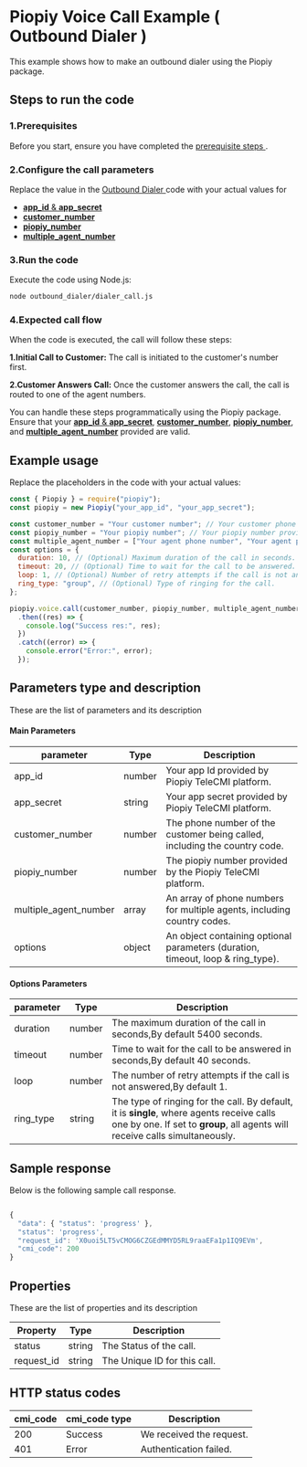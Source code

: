 # Piopiy Voice Call Example ( Outbound Dialer )

This example shows how to make an outbound dialer using the Piopiy package.

## Steps to run the code

### 1.Prerequisites

Before you start, ensure you have completed the [ prerequisite steps ](/README.md).

### 2.Configure the call parameters

Replace the value in the [ Outbound Dialer ](/outbound_dialer/dialer_call.js) code with your actual values for

- [**app_id** & **app_secret**](https://github.com/telecmi/piopiy_node_example/blob/development/outbound_dialer/dialer_call.js#L2)
- [**customer_number**](https://github.com/telecmi/piopiy_node_example/blob/development/outbound_dialer/dialer_call.js#L4)
- [**piopiy_number**](https://github.com/telecmi/piopiy_node_example/blob/development/outbound_dialer/dialer_call.js#L5)
- [**multiple_agent_number**](https://github.com/telecmi/piopiy_node_example/blob/development/outbound_dialer/dialer_call.js#L6)

### 3.Run the code

Execute the code using Node.js:

```sh
node outbound_dialer/dialer_call.js
```

### 4.Expected call flow

When the code is executed, the call will follow these steps:

**1.Initial Call to Customer:** The call is initiated to the customer's number first.

**2.Customer Answers Call:** Once the customer answers the call, the call is routed to one of the agent numbers.

You can handle these steps programmatically using the Piopiy package. Ensure that your [**app_id** & **app_secret**](https://github.com/telecmi/piopiy_node_example/blob/development/outbound_dialer/dialer_call.js#L2), [**customer_number**](https://github.com/telecmi/piopiy_node_example/blob/development/outbound_dialer/dialer_call.js#L4), [**piopiy_number**](https://github.com/telecmi/piopiy_node_example/blob/development/outbound_dialer/dialer_call.js#L5), and [**multiple_agent_number**](https://github.com/telecmi/piopiy_node_example/blob/development/outbound_dialer/dialer_call.js#L6) provided are valid.

## Example usage

Replace the placeholders in the code with your actual values:

```javascript
const { Piopiy } = require("piopiy");
const piopiy = new Piopiy("your_app_id", "your_app_secret");

const customer_number = "Your customer number"; // Your customer phone number with country code.
const piopiy_number = "Your piopiy number"; // Your piopiy number provided by the Piopiy TeleCMI platform.
const multiple_agent_number = ["Your agent phone number", "Your agent phone number"]; // Multiple agent's phone number with country code.
const options = {
  duration: 10, // (Optional) Maximum duration of the call in seconds.
  timeout: 20, // (Optional) Time to wait for the call to be answered.
  loop: 1, // (Optional) Number of retry attempts if the call is not answered.
  ring_type: "group", // (Optional) Type of ringing for the call.
};

piopiy.voice.call(customer_number, piopiy_number, multiple_agent_number, options)
  .then((res) => {
    console.log("Success res:", res);
  })
  .catch((error) => {
    console.error("Error:", error);
  });
```

## Parameters type and description

These are the list of parameters and its description

#### Main Parameters

| parameter             | Type   | Description                                                                     |
| --------------------- | ------ | ------------------------------------------------------------------------------- |
| app_id                | number | Your app Id provided by Piopiy TeleCMI platform.                                |
| app_secret            | string | Your app secret provided by Piopiy TeleCMI platform.                            |
| customer_number       | number | The phone number of the customer being called, including the country code.      |
| piopiy_number         | number | The piopiy number provided by the Piopiy TeleCMI platform.                      |
| multiple_agent_number | array  | An array of phone numbers for multiple agents, including country codes.         |
| options               | object | An object containing optional parameters (duration, timeout, loop & ring_type). |

#### Options Parameters

| parameter | Type   | Description                                                                |
| --------- | ------ | -------------------------------------------------------------------------- |
| duration  | number | The maximum duration of the call in seconds,By default 5400 seconds.       |
| timeout   | number | Time to wait for the call to be answered in seconds,By default 40 seconds. |
| loop      | number | The number of retry attempts if the call is not answered,By default 1.     |
| ring_type | string | The type of ringing for the call. By default, it is **single**, where agents receive calls one by one. If set to **group**, all agents will receive calls simultaneously.                          |

## Sample response

Below is the following sample call response.

```javascript

{
  "data": { "status": 'progress' },
  "status": 'progress',
  "request_id": 'X0uoi5LT5vCMOG6CZGEdMMYD5RL9raaEFa1p1IQ9EVm',
  "cmi_code": 200
}

```

## Properties

These are the list of properties and its description

| Property   | Type   | Description                  |
| ---------- | ------ | ---------------------------- |
| status     | string | The Status of the call.      |
| request_id | string | The Unique ID for this call. |

## HTTP status codes

| cmi_code | cmi_code type | Description              |
| -------- | ------------- | ------------------------ |
| 200      | Success       | We received the request. |
| 401      | Error         | Authentication failed.   |
